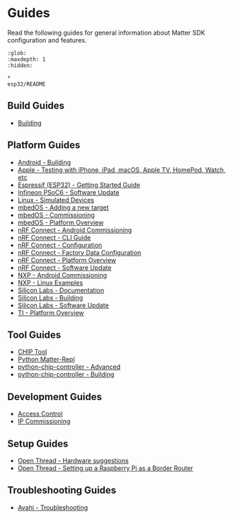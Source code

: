 # Guides

Read the following guides for general information about Matter SDK configuration
and features.

```{toctree}
:glob:
:maxdepth: 1
:hidden:

*
esp32/README
```

## Build Guides

-   [Building](./BUILDING.md)

## Platform Guides

-   [Android - Building](./android_building.md)
-   [Apple - Testing with iPhone, iPad, macOS, Apple TV, HomePod, Watch, etc](./darwin.md)
-   [Espressif (ESP32) - Getting Started Guide](./esp32/README.md)
-   [Infineon PSoC6 - Software Update](./infineon_psoc6_software_update.md)
-   [Linux - Simulated Devices](./simulated_device_linux.md)
-   [mbedOS - Adding a new target](./mbedos_add_new_target.md)
-   [mbedOS - Commissioning](./mbedos_commissioning.md)
-   [mbedOS - Platform Overview](./mbedos_platform_overview.md)
-   [nRF Connect - Android Commissioning](./nrfconnect_android_commissioning.md)
-   [nRF Connect - CLI Guide](./nrfconnect_examples_cli.md)
-   [nRF Connect - Configuration](./nrfconnect_examples_configuration.md)
-   [nRF Connect - Factory Data Configuration](./nrfconnect_factory_data_configuration.md)
-   [nRF Connect - Platform Overview](./nrfconnect_platform_overview.md)
-   [nRF Connect - Software Update](./nrfconnect_examples_software_update.md)
-   [NXP - Android Commissioning](./nxp_k32w_android_commissioning.md)
-   [NXP - Linux Examples](./nxp_imx8m_linux_examples.md)
-   [Silicon Labs - Documentation](https://github.com/SiliconLabs/matter#readme)
-   [Silicon Labs - Building](./silabs_efr32_building.md)
-   [Silicon Labs - Software Update](./silabs_efr32_software_update.md)
-   [TI - Platform Overview](./ti_platform_overview.md)

## Tool Guides

-   [CHIP Tool](./chip_tool_guide.md)
-   [Python Matter-Repl](./matter-repl.md)
-   [python-chip-controller - Advanced](./python_chip_controller_advanced_usage.md)
-   [python-chip-controller - Building](./python_chip_controller_building.md)

## Development Guides

-   [Access Control](./access-control-guide.md)
-   [IP Commissioning](./ip_commissioning.md)

## Setup Guides

-   [Open Thread - Hardware suggestions](./openthread_rcp_nrf_dongle.md)
-   [Open Thread - Setting up a Raspberry Pi as a Border Router](./openthread_border_router_pi.md)

## Troubleshooting Guides

-   [Avahi - Troubleshooting](./troubleshooting_avahi.md)
